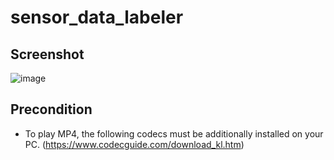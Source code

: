 # sensor_data_labeler

## Screenshot 
![image](https://github.com/sung-park/sensor_data_labeler/assets/31734973/482a1942-2864-4fd3-b256-c472bbe24bca)

## Precondition
- To play MP4, the following codecs must be additionally installed on your PC. (https://www.codecguide.com/download_kl.htm)
